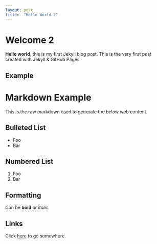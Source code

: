 ```yaml
---
layout: post
title:  "Hello World 2"
---
```


# Welcome 2

**Hello world**, this is my first Jekyll blog post. This is the very first post created with Jekyll & GitHub Pages

## Example

Markdown Example
===============

This is the raw markdown used to generate the below web content.

Bulleted List
-------------

* Foo
* Bar

Numbered List
-------------

1. Foo
2. Bar

Formatting
----------

Can be **bold** or *italic*

Links
-----

Click [here](http://foo.com) to go somewhere.
